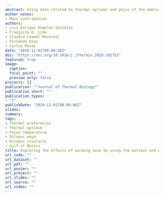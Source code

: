 ```yaml
---
abstract: Using data related to thermal optimal and pejus of the embryos of Octopus americanus from Brazil and O. insularis and O. maya from Mexico, this study aimed to project the potential distribution areas in the Gulf of Mexico and predict distribution shifts under different Representative Concentration Pathway scenarios (RCP 6 and 8.5) for the years 2050 and 2100. The different thermal tolerances elicited different responses to current and future scenarios. In this sense, O. insularis and O. maya thermal niches stretch from the Caribbean to Florida. Nevertheless, O. insularis may inhabit warmer areas than O. maya. Surprisingly, no area was considered thermally habitable for O. americanus, which could have been associated with the use of data of populations thermally adapted to temperate conditions south of Brazil. According to models, a warming scenario would cause a re- striction of the available thermal niche of O. maya, while O. insularis could expand under RCP 6 scenarios. This restriction was more substantial in the RCP 8.5 scenario. Nevertheless, under the RCP 8.5 scenario, the temperature in 2100 may negatively affect even O. insularis, the species most thermal tolerant. If our results are accurate, the fishing yield of O. insularis will increase in the future, replacing the heavily exploited O. maya in the coasts of the southern Gulf of Mexico. Regarding O. americanus, no inference might be made until thermal tolerances of locally adapted populations can be studied.
author_notes: 
- Main contribution
authors:
- Luis Enrique Ángeles-González
- Françoise D. Lima
- Claudia Caamal-Monsreal
- Fernando Díaz
- Carlos Rosas 
date: "2020-12-01T00:00:00Z"
doi: "https://doi.org/10.1016/j.jtherbio.2020.102753"
featured: true
image:
  caption: 
  focal_point: ""
  preview_only: false
projects: []
publication: '*Journal of Thermal Biology*'
publication_short: ""
publication_types:
- "2"
publishDate: "2020-12-01T00:00:00Z"
slides:
summary:
tags:
- Thermal preferences
- Thermal optimum
- Pejus temperature
- Octopus maya
- Octopus insularis
- Gulf of Mexico
title: Exploring the effects of warming seas by using the optimal and pejus temperatures of the embryo of three Octopoda species in the Gulf of Mexico
url_code: ""
url_dataset: ""
url_pdf: ""
url_poster: ""
url_project: ""
url_slides: ""
url_source: ""
url_video: ""
---
```

